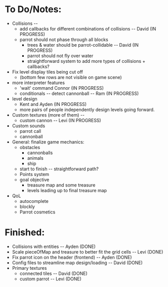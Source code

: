 # To Do/Notes:
- Collisions -- 
  - add callbacks for different combinations of collisions -- David (IN PROGRESS)
  - parrot should not phase through all blocks 
    - trees & water should be parrot-collidable -- David (IN PROGRESS)
    - parrot should not fly over water
    - straightforward system to add more types of collisions + callbacks?
- Fix level display tiles being cut off
  - (bottom few rows are not visible on game scene)
- more interpreter features
  - 'wait' command Connor (IN PROGRESS)
  - conditionals -- detect cannonball -- Ram (IN PROGRESS)
- level design
  - Kent and Ayden (IN PROGRESS)
  - more pairs of people independently design levels going forward.
- Custom textures (more of them) -- 
  - custom cannon -- Levi (IN PROGRESS)
- Custom sounds
  - parrot call
  - cannonball
- General: finalize game mechanics:
  - obstacles
    - cannonballs
    - animals
    - ship
  - start to finish -- straightforward path?
  - Points system
  - goal objective
    - treasure map and some treasure
    - levels leading up to final treasure map
- QoL
  - autocomplete
  - blockly
  - Parrot cosmetics

# Finished:

- Collisions with entities -- Ayden (DONE)
- Scale pieceOfMap and treasure to better fit the grid cells -- Levi (DONE)
- Fix parrot icon on the header (frontend) -- Ayden (DONE) 
- Config files to streamline map design/loading -- David (DONE)
- Primary textures
  - connected tiles -- David (DONE)
  - custom parrot -- Levi (DONE)
